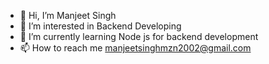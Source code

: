 - 👋 Hi, I’m Manjeet Singh
- 👀 I’m interested in Backend Developing
- 🌱 I’m currently learning Node js for backend development
- 📫 How to reach me manjeetsinghmzn2002@gmail.com

<!---
manu101018/manu101018 is a ✨ special ✨ repository because its `README.md` (this file) appears on your GitHub profile.
You can click the Preview link to take a look at your changes.
--->
